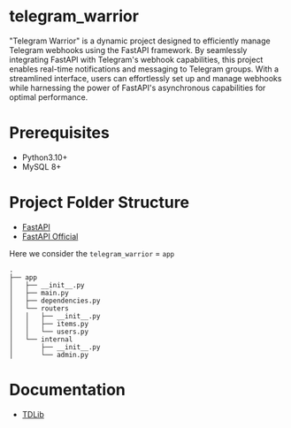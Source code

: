 # telegram_warrior

"Telegram Warrior" is a dynamic project designed to efficiently manage Telegram webhooks using the FastAPI framework. By seamlessly integrating FastAPI with Telegram's webhook capabilities, this project enables real-time notifications and messaging to Telegram groups. With a streamlined interface, users can effortlessly set up and manage webhooks while harnessing the power of FastAPI's asynchronous capabilities for optimal performance.

# Prerequisites
* Python3.10+
* MySQL 8+

# Project Folder Structure
* [FastAPI](https://stackoverflow.com/questions/64943693/what-are-the-best-practices-for-structuring-a-fastapi-project)
* [FastAPI Official](https://fastapi.tiangolo.com/tutorial/bigger-applications/)

Here we consider the `telegram_warrior` = `app` 

```
.
├── app
│   ├── __init__.py
│   ├── main.py
│   ├── dependencies.py
│   └── routers
│   │   ├── __init__.py
│   │   ├── items.py
│   │   └── users.py
│   └── internal
│       ├── __init__.py
│       └── admin.py
```


# Documentation
* [TDLib](https://github.com/Antony-M1/telegram_warrior/blob/main/docs/TDLib.md)

